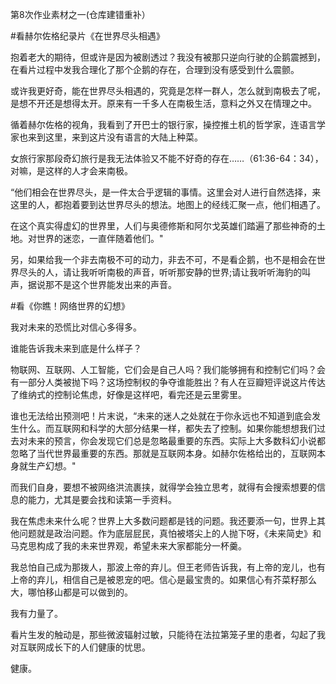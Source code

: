 第8次作业素材之一(仓库建错重补）

#看赫尔佐格纪录片《在世界尽头相遇》

抱着老大的期待，但或许是因为被剧透过？我没有被那只逆向行驶的企鹅震撼到，在看片过程中发我合理化了那个企鹅的存在，合理到没有感受到什么震颤。

或许我更好奇，能在世界尽头相遇的，究竟是怎样一群人，怎么就到南极去了呢，是想不开还是想得太开。原来有一千多人在南极生活，意料之外又在情理之中。

循着赫尔佐格的视角，我看到了开巴士的银行家，操控推土机的哲学家，连语言学家也来到这里，来到这片没有语言的大陆上种菜。

女旅行家那段奇幻旅行是我无法体验又不能不好奇的存在……（61:36-64：34），对嘛，是这样的人才会来南极。

“他们相会在世界尽头，是一件太合乎逻辑的事情。这里会对人进行自然选择，来这里的人，都抱着要到达世界尽头的想法。地图上的经线汇聚一点，他们相遇了。

在这个真实得虚幻的世界里，人们与奥德修斯和阿尔戈英雄们踏遍了那些神奇的土地。对世界的迷恋，一直伴随着他们。"

另，如果给我一个非去南极不可的动力，非去不可，不是看企鹅，也不是相会在世界尽头的人，请让我听听南极的声音，听听那安静的世界;请让我听听海豹的叫声，据说那不是这个世界能发出来的声音。


#看《你瞧！网络世界的幻想》

我对未来的恐慌比对信心多得多。

谁能告诉我未来到底是什么样子？

物联网、互联网、人工智能，它们会是自己人吗？我们能够拥有和控制它们吗？会有一部分人类被抛下吗？这场控制权的争夺谁能胜出？有人在豆瓣短评说这片传达了维纳式的控制论焦虑，好像是这样吧，看完还是云里雾里。

谁也无法给出预测吧！片末说，“未来的迷人之处就在于你永远也不知道到底会发生什么。而互联网和科学的大部分结果一样，都失去了控制。如果你能想想我们过去对未来的预言，你会发现它们总是忽略最重要的东西。实际上大多数科幻小说都忽略了当代世界最重要的东西。那就是互联网本身。如赫尔佐格给出的，互联网本身就生产幻想。"

而我们自身，要想不被网络洪流裹挟，就得学会独立思考，就得有会搜索想要的信息的能力，尤其是要会找和读第一手资料。

我在焦虑未来什么呢？世界上大多数问题都是钱的问题。我还要添一句，世界上其他问题就是政治问题。作为底层屁民，真怕被塔尖上的人抛下呀，《未来简史》和马克思构成了我的未来世界观，希望未来大家都能分一杯羹。

我总怕自己成为那拨人，那波上帝的弃儿。但王老师告诉我，有上帝的宠儿，也有上帝的弃儿，相信自己是被恩宠的吧。信心是最宝贵的。如果信心有芥菜籽那么大，哪怕移山都是可以做到的。

我有力量了。

看片生发的触动是，那些微波辐射过敏，只能待在法拉第笼子里的患者，勾起了我对互联网成长下的人们健康的忧思。

健康。




